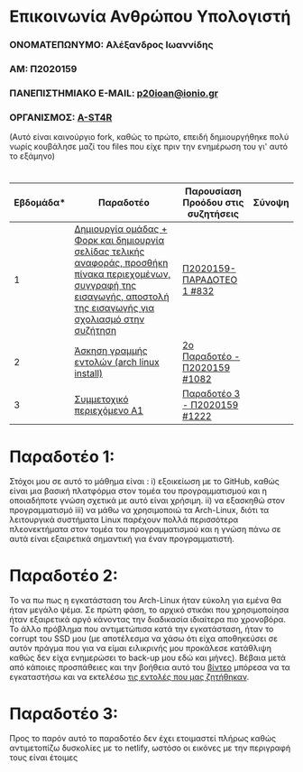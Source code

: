 # Επικοινωνία Ανθρώπου Υπολογιστή
### ΟΝΟΜΑΤΕΠΩΝΥΜΟ: Αλέξανδρος Ιωαννίδης 
### ΑΜ: Π2020159
### ΠΑΝΕΠΙΣΤΗΜΙΑΚΟ E-MAIL: p20ioan@ionio.gr
### ΟΡΓΑΝΙΣΜΟΣ: [A-ST4R](https://github.com/A-ST4R)
(Αυτό είναι καινούργιο fork, καθώς το πρώτο, επειδή δημιουργήθηκε πολύ νωρίς κουβάλησε μαζί του files που είχε πριν την ενημέρωση του γι' αυτό το εξάμηνο)
#
| Εβδομάδα* | Παραδοτέο | Παρουσίαση Προόδου στις συζητήσεις | Σύνοψη |
| --- | --- | --- | --- |
| 1 | [Δημιουργία ομάδας + Φορκ και δημιουργία σελίδας τελικής αναφοράς, προσθήκη πίνακα περιεχομένων, συγγραφή της εισαγωγής, αποστολή της εισαγωγής για σχολιασμό στην συζήτηση](https://github.com/AlexIoanP2020159/hci/edit/2020159/projects/2020159/README.md#%CF%80%CE%B1%CF%81%CE%B1%CE%B4%CE%BF%CF%84%CE%AD%CE%BF-1) | [Π2020159-ΠΑΡΑΔΟΤΕΟ 1 #832](https://github.com/courses-ionio/help/discussions/832) | |
| 2 | [Άσκηση γραμμής εντολών (arch linux install)](https://github.com/AlexIoanP2020159/hci/edit/2020159/projects/2020159/README.md#%CF%80%CE%B1%CF%81%CE%B1%CE%B4%CE%BF%CF%84%CE%AD%CE%BF-2) | [2ο Παραδοτέο - Π2020159 #1082](https://github.com/courses-ionio/help/discussions/1082) | |
| 3 | [Συμμετοχικό περιεχόμενο A1](https://github.com/AlexIoanP2020159/hci/edit/2020159/projects/2020159/README.md#%CF%80%CE%B1%CF%81%CE%B1%CE%B4%CE%BF%CF%84%CE%AD%CE%BF-2) | [Παραδοτέο 3 - Π2020159 #1222](https://github.com/courses-ionio/help/discussions/1222) | |
# Παραδοτέο 1: 
Στόχοι μου σε αυτό το μάθημα είναι : i) εξοικείωση με το GitHub, καθώς είναι μια βασική πλατφόρμα στον τομέα του προγραμματισμού και η οποιαδήποτε γνώση σχετικά με αυτό είναι χρήσιμη. ii) να εξασκηθώ στον προγραμματισμό iii) να μάθω να χρησιμοποιώ τα Arch-Linux, διότι τα λειτουργικά συστήματα Linux παρέχουν πολλά περισσότερα πλεονεκτήματα στον τομέα του προγραμματισμού και η γνώση πάνω σε αυτά είναι εξαιρετικά σημαντική για έναν προγραμματιστή.
# Παραδοτέο 2: 
Το να πω πως η εγκατάσταση του Arch-Linux ήταν εύκολη για εμένα θα ήταν μεγάλο ψέμα. Σε πρώτη φάση, το αρχικό στικάκι που χρησιμοποίησα ήταν εξαιρετικά αργό κάνοντας την διαδικασία ιδιαίτερα πιο χρονοβόρα. Το άλλο πρόβλημα που αντιμετώπισα κατά την εγκατάσταση, ήταν το corrupt του SSD μου (με αποτέλεσμα να χάσω ότι είχα αποθηκεύσει σε αυτόν πράγμα που για να είμαι ειλικρινής μου προκάλεσε κατάθλιψη καθώς δεν είχα ενημερώσει το back-up μου εδώ και μήνες). Βέβαια μετά από κάποιες προσπάθειες και την βοήθεια αυτό του [βίντεο](https://youtu.be/yaThYGr37DI) μπόρεσα να τα εγκαταστήσω και να  εκτελέσω [τις εντολές που μας ζητήθηκαν](https://asciinema.org/a/eHkJOak4gn9YgGcNZBupragfq).
# Παραδοτέο 3:
Προς το παρόν αυτό το παραδοτέο δεν έχει ετοιμαστεί πλήρως καθώς αντιμετοπίζω δυσκολίες με το netlify, ωστόσο οι εικόνες με την περιγραφή τους είναι έτοιμες
